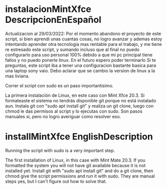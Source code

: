 # instalacionMintXfce DescripcionEnEspañol
Actualizacion al 29/03/2022: Por el momento abandono el proyecto de este script, si bien aprendi unas cuantas cosas, no logro avanzar
y ademas estoy intentando aprender otra tecnologia mas rentable para el trabajo, y me tiene re estresado este script, y sumando incluso que al final no puedo configurarlo para uso personal 100% debido a que mi pc principal tiene fallos y no puedo ponerle linux. En el futuro espero poder terminarlo
Si te preguntas, este script iba a tener una configuracion bastante basica para una laptop sony vaio. Debo aclarar que se cambio la version de linux a la mas liviana.

Correr el script con sudo es un paso importantisimo.

La primera instalación de Linux, en este caso con Mint Xfce 20.3. 
Si formateaste el sistema no tendrás disponible git porque no está instalado aun.
Instala git con "sudo apt install git" y realiza un git clone, luego con chmod le das permisos al script y lo ejecutas con sudo.
Son pasos manuales si, pero no logro averiguar como resolver eso.

# installMintXfce EnglishDescription

Running the script with sudo is a very important step.

The first installation of Linux, in this case with Mint Mate 20.3.
If you formatted the system you will not have git available because it is not installed yet.
Install git with "sudo apt install git" and do a git clone, then chmod give the script permissions and run it with sudo.
They are manual steps yes, but I can't figure out how to solve that.
